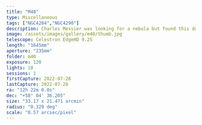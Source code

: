 ```yaml
---
title: "M40"
type: Miscellaneous
tags: ["NGC4284","NGC4290"]
description: Charles Messier was looking for a nebula but found this double star instead. It is one of the few items in the catalog that isn't a galaxy, cluster, or nebula. He may have been searching for the two galaxies visible at the edge of this frame.
image: /assets/images/gallery/m40/thumb.jpg
telescope: Celestron EdgeHD 9.25
length: "1645mm"
aperture: "235mm"
folder: m40
exposure: 120
lights: 10
sessions: 1
firstCapture: 2022-07-28
lastCapture: 2022-07-28
ra: "12h 22m 0.0s"
dec: "+58° 04' 36.205"
size: "33.17 x 21.471 arcmin"
radius: "0.329 deg"
scale: "0.57 arcsec/pixel"
---
```

